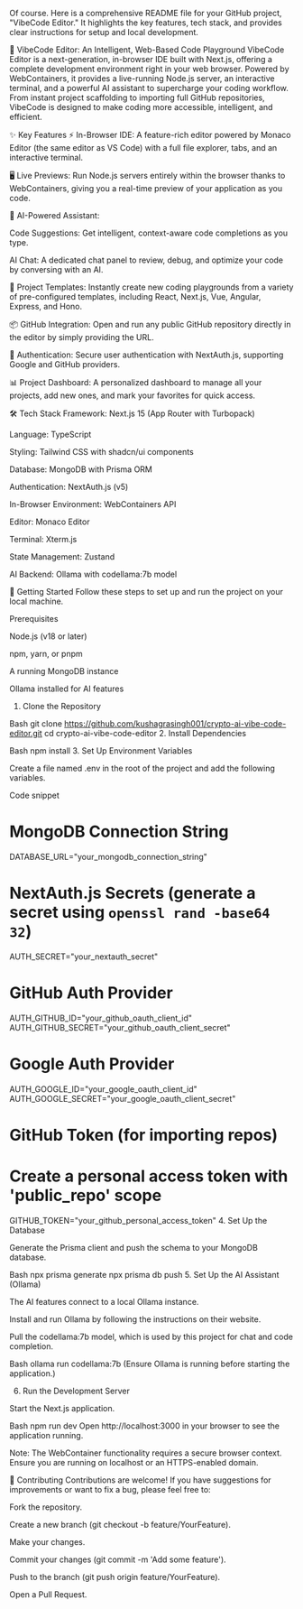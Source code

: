 Of course. Here is a comprehensive README file for your GitHub project, "VibeCode Editor." It highlights the key features, tech stack, and provides clear instructions for setup and local development.

🚀 VibeCode Editor: An Intelligent, Web-Based Code Playground
VibeCode Editor is a next-generation, in-browser IDE built with Next.js, offering a complete development environment right in your web browser. Powered by WebContainers, it provides a live-running Node.js server, an interactive terminal, and a powerful AI assistant to supercharge your coding workflow. From instant project scaffolding to importing full GitHub repositories, VibeCode is designed to make coding more accessible, intelligent, and efficient.

✨ Key Features
⚡ In-Browser IDE: A feature-rich editor powered by Monaco Editor (the same editor as VS Code) with a full file explorer, tabs, and an interactive terminal.



🖥️ Live Previews: Run Node.js servers entirely within the browser thanks to WebContainers, giving you a real-time preview of your application as you code.


🧠 AI-Powered Assistant:

Code Suggestions: Get intelligent, context-aware code completions as you type.

AI Chat: A dedicated chat panel to review, debug, and optimize your code by conversing with an AI.


📂 Project Templates: Instantly create new coding playgrounds from a variety of pre-configured templates, including React, Next.js, Vue, Angular, Express, and Hono.

📦 GitHub Integration: Open and run any public GitHub repository directly in the editor by simply providing the URL.


👤 Authentication: Secure user authentication with NextAuth.js, supporting Google and GitHub providers.

📊 Project Dashboard: A personalized dashboard to manage all your projects, add new ones, and mark your favorites for quick access.

🛠️ Tech Stack
Framework: Next.js 15 (App Router with Turbopack) 

Language: TypeScript 

Styling: Tailwind CSS with shadcn/ui components 


Database: MongoDB with Prisma ORM 

Authentication: NextAuth.js (v5) 

In-Browser Environment: WebContainers API 

Editor: Monaco Editor 

Terminal: Xterm.js 

State Management: Zustand 

AI Backend: Ollama with codellama:7b model 


🏁 Getting Started
Follow these steps to set up and run the project on your local machine.

Prerequisites

Node.js (v18 or later)

npm, yarn, or pnpm

A running MongoDB instance

Ollama installed for AI features

1. Clone the Repository

Bash
git clone https://github.com/kushagrasingh001/crypto-ai-vibe-code-editor.git
cd crypto-ai-vibe-code-editor
2. Install Dependencies

Bash
npm install
3. Set Up Environment Variables

Create a file named .env in the root of the project and add the following variables.

Code snippet
# MongoDB Connection String
DATABASE_URL="your_mongodb_connection_string"

# NextAuth.js Secrets (generate a secret using `openssl rand -base64 32`)
AUTH_SECRET="your_nextauth_secret"

# GitHub Auth Provider
AUTH_GITHUB_ID="your_github_oauth_client_id"
AUTH_GITHUB_SECRET="your_github_oauth_client_secret"

# Google Auth Provider
AUTH_GOOGLE_ID="your_google_oauth_client_id"
AUTH_GOOGLE_SECRET="your_google_oauth_client_secret"

# GitHub Token (for importing repos)
# Create a personal access token with 'public_repo' scope
GITHUB_TOKEN="your_github_personal_access_token"
4. Set Up the Database

Generate the Prisma client and push the schema to your MongoDB database.

Bash
npx prisma generate
npx prisma db push
5. Set Up the AI Assistant (Ollama)

The AI features connect to a local Ollama instance.

Install and run Ollama by following the instructions on their website.

Pull the codellama:7b model, which is used by this project for chat and code completion.

Bash
ollama run codellama:7b
(Ensure Ollama is running before starting the application.)

6. Run the Development Server

Start the Next.js application.

Bash
npm run dev
Open http://localhost:3000 in your browser to see the application running.

Note: The WebContainer functionality requires a secure browser context. Ensure you are running on localhost or an HTTPS-enabled domain.

🤝 Contributing
Contributions are welcome! If you have suggestions for improvements or want to fix a bug, please feel free to:

Fork the repository.

Create a new branch (git checkout -b feature/YourFeature).

Make your changes.

Commit your changes (git commit -m 'Add some feature').

Push to the branch (git push origin feature/YourFeature).

Open a Pull Request.
